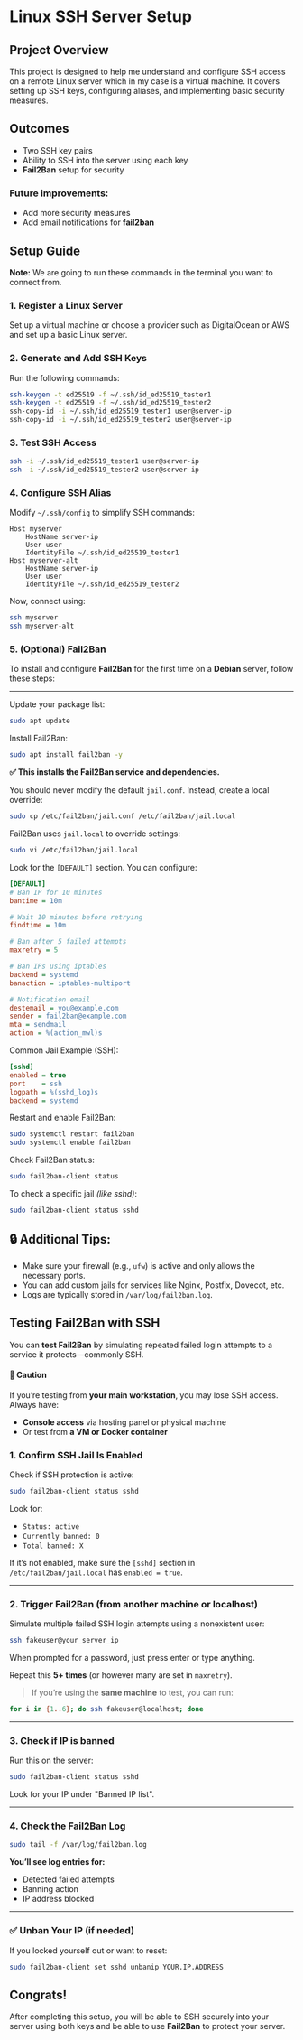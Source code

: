 # Linux SSH Server Setup

## Project Overview
This project is designed to help me understand and configure SSH access on a remote Linux server which in my case is a virtual machine. It covers setting up SSH keys, configuring aliases, and implementing basic security measures.

## Outcomes

- Two SSH key pairs
- Ability to SSH into the server using each key
- **Fail2Ban** setup for security

### Future improvements:
- Add more security measures
- Add email notifications for **fail2ban**

## Setup Guide

**Note:** We are going to run these commands in the terminal you want to connect from.

### 1. Register a Linux Server
Set up a virtual machine or choose a provider such as DigitalOcean or AWS and set up a basic Linux server.

### 2. Generate and Add SSH Keys
Run the following commands:
```bash
ssh-keygen -t ed25519 -f ~/.ssh/id_ed25519_tester1
ssh-keygen -t ed25519 -f ~/.ssh/id_ed25519_tester2
ssh-copy-id -i ~/.ssh/id_ed25519_tester1 user@server-ip
ssh-copy-id -i ~/.ssh/id_ed25519_tester2 user@server-ip
```
### 3. Test SSH Access
```bash
ssh -i ~/.ssh/id_ed25519_tester1 user@server-ip
ssh -i ~/.ssh/id_ed25519_tester2 user@server-ip
```

### 4. Configure SSH Alias
Modify `~/.ssh/config` to simplify SSH commands:
```
Host myserver
    HostName server-ip
    User user
    IdentityFile ~/.ssh/id_ed25519_tester1
Host myserver-alt
    HostName server-ip
    User user
    IdentityFile ~/.ssh/id_ed25519_tester2
```
Now, connect using:
```bash
ssh myserver
ssh myserver-alt
```

### 5. (Optional) Fail2Ban
To install and configure **Fail2Ban** for the first time on a **Debian** server, follow these steps:

---

Update your package list:

```bash
sudo apt update
```

Install Fail2Ban:

```bash
sudo apt install fail2ban -y
```

**✅ This installs the Fail2Ban service and dependencies.**

You should never modify the default `jail.conf`. Instead, create a local override:

```bash
sudo cp /etc/fail2ban/jail.conf /etc/fail2ban/jail.local
```

Fail2Ban uses `jail.local` to override settings:

```bash
sudo vi /etc/fail2ban/jail.local
```

Look for the `[DEFAULT]` section. You can configure:

```ini
[DEFAULT]
# Ban IP for 10 minutes
bantime = 10m

# Wait 10 minutes before retrying
findtime = 10m

# Ban after 5 failed attempts
maxretry = 5

# Ban IPs using iptables
backend = systemd
banaction = iptables-multiport

# Notification email
destemail = you@example.com
sender = fail2ban@example.com
mta = sendmail
action = %(action_mwl)s
```

Common Jail Example (SSH):

```ini
[sshd]
enabled = true
port    = ssh
logpath = %(sshd_log)s
backend = systemd
```

Restart and enable Fail2Ban:

```bash
sudo systemctl restart fail2ban
sudo systemctl enable fail2ban
```

Check Fail2Ban status:

```bash
sudo fail2ban-client status
```

To check a specific jail *(like sshd)*:

```bash
sudo fail2ban-client status sshd
```


## 🔒 Additional Tips:

* Make sure your firewall (e.g., `ufw`) is active and only allows the necessary ports.
* You can add custom jails for services like Nginx, Postfix, Dovecot, etc.
* Logs are typically stored in `/var/log/fail2ban.log`.

## Testing Fail2Ban with SSH

You can **test Fail2Ban** by simulating repeated failed login attempts to a service it protects—commonly SSH.

#### 🚨 Caution

If you’re testing from **your main workstation**, you may lose SSH access. Always have:

* **Console access** via hosting panel or physical machine
* Or test from **a VM or Docker container**


### **1. Confirm SSH Jail Is Enabled**

Check if SSH protection is active:

```bash
sudo fail2ban-client status sshd
```

Look for:

* `Status: active`
* `Currently banned: 0`
* `Total banned: X`

If it’s not enabled, make sure the `[sshd]` section in `/etc/fail2ban/jail.local` has `enabled = true`.

---

### **2. Trigger Fail2Ban (from another machine or localhost)**

Simulate multiple failed SSH login attempts using a nonexistent user:

```bash
ssh fakeuser@your_server_ip
```

When prompted for a password, just press enter or type anything.

Repeat this **5+ times** (or however many are set in `maxretry`).

> If you’re using the **same machine** to test, you can run:

```bash
for i in {1..6}; do ssh fakeuser@localhost; done
```

---

### **3. Check if IP is banned**

Run this on the server:

```bash
sudo fail2ban-client status sshd
```

Look for your IP under "Banned IP list".

---

### **4. Check the Fail2Ban Log**

```bash
sudo tail -f /var/log/fail2ban.log
```

**You’ll see log entries for:**

* Detected failed attempts
* Banning action
* IP address blocked

---

### ✅ Unban Your IP (if needed)

If you locked yourself out or want to reset:

```bash
sudo fail2ban-client set sshd unbanip YOUR.IP.ADDRESS
```

## Congrats!
After completing this setup, you will be able to SSH securely into your server using both keys and be able to use **Fail2Ban** to protect your server.